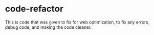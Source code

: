 # code-refactor
This is code that was given to fix for web optimization, to fix any errors, debug code, and making the code cleaner.